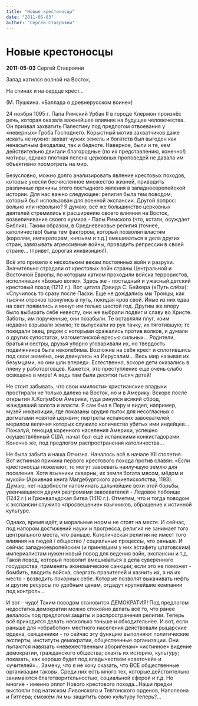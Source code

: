 ```yaml
---
title: "Новые крестоносцы"
date: "2011-05-03"
author: "Сергей Ставрояни"
---
```


# Новые крестоносцы

**2011-05-03** Сергей Ставрояни

Запад катился волной на Восток,

На спинах и на сердце крест...

(М. Пушкина. «Баллада о древнерусском воине»)

24 ноября 1095 г. Папа Римский Урбан II в городе Клермон произнёс речь, которая оказала важнейшее влияние на будущее человечества. Он призвал захватить Палестину под предлогом отвоевания у «неверных» Гроба Господнего. Корыстный мотив захватчиков даже искать не нужно: захват чужих земель и богатств был выгоден как ненасытным феодалам, так и бедноте. Наверное, были и те, кем действительно двигали благородные (по их представлению, конечно!) мотивы, однако плотная пелена церковных проповедей не давала им объективно посмотреть на мир.

Безусловно, можно долго анализировать явление крестовых походов, которые унесли бесчисленное множество жизней, приводить различные причины этого постыдного явления в западноевропейской истории. Для нас важно следующее: религия была тем поводом, который был использован для военной экспансии. Другой вопрос: вольно или невольно? Я думаю, всё же большинство церковных деятелей стремились к расширению своего влияния на Восток, возвеличивание своего кумира - Папы Римского (что, кстати, осуждает Библия). Таким образом, в Средневековье религия (точнее, католичество) была тем фактором, который позволял властям (королям, императорам, князьям и т.д.) вмешиваться в дела других стран, завязывать агрессивные войны, проводить репрессии в своей стране... (привет, дорогая инквизиция!).

Всё это привело к нескольким векам постоянных войн и разрухи. Значительно страдали от крестовых войн страны Центральной и Восточной Европы, по которым катком проходили войска террористов, исполнявших «Божью волю». Здесь же - постыдный и ужасный детский крестовый поход (1212  г.). Вот цитата Дэвида С. Бейкера («Путь слёз»): «Случилось то сразу после Пасхи. Еще не дождались мы Троицы, как тысячи отроков тронулись в путь, покидая кров свой. Иные из них едва на свет появились и минул им только шестой год. Другим же впору было выбирать себе невесту, они же выбрали подвиг и славу во Христе. Заботы, им порученные, они позабыли. Те оставляли плуг, коим недавно взрывали землю; те выпускали из рук тачку, их тяготившую; те покидали овец, рядом с которыми сражались против волков, и думали о других супостатах, магометанской ересью сильных... Родители, братья и сестры, друзья упорно уговаривали их, но твердость подвижников была неколебима. Возложив на себя крест и сплотившись под свои знамёна, они двинулись на Иерусалим... Весь мир называл их безумцами, но они шли вперед». Естественно, вскоре дети оказались в плену у работорговцев. Кажется, это преступление еще очень слабо освещено в мире! А ведь там были десятки тысяч детей!

Не стоит забывать, что свои «милости» христианские владыки простирали не только далеко на Восток, но и в Америку. Вскоре после открытия Х.Колумбом Америки, туда ринулся всякий сброд, жаждавший золота и власти. Я сам был в Перу и видел, например, музей инквизиции, где показаны орудия пыток для несогласных с догматами «святой церкви»; портреты испанских завоевателей, мерилом величия которых служило количество убитых ими индейцев... Пожалуй, геноцид коренного населения Америки, успешно осуществлённый США, начат был ещё испанскими конкистадорами. Конечно же, под предлогом распространения католичества...

Не была забыта и наша Отчизна. Началось всё в начале XII столетия. Вот истинная причина первого крестового похода против славян: «Если крестоносцы пожелают, то могут завоевать наилучшую землю для поселения. Хотя язычники скверны, их земля богата мясом, мёдом и мукой» (Архивная книга Магдебургского архиепископства, 1193). Думаю, нет надобности напоминать дальнейшие вехи этой борьбы, увенчавшиеся двумя разгромами завоевателей - Ледовое побоище (1242 г.) и Грюнвальдская битва (1410 г.). Отметим, что и тогда поводом к экспансии служило «просвещение» язычников, обращение к истинной культуре.

Однако, время идёт, и моральные нормы не стоят на месте. И сейчас, под напором достижений науки и прогресса, религия не занимает того центрального места, что раньше. Католическая религия не имеет того влияния на людей / общество / социальные процессы, что раньше. И сейчас западноевропейским (и принявшим у них эстафету штатовским) империалистам нужен новый повод для ведения войн, экспансии и т.д. Такой повод, который позволит вмешиваться в дела суверенного государства, применять экономические санкции; если это не поможет - бомбить, вводить войска, свергать правителей и казнить их, а на их место - возводить покорных себе. Которые позволят выкачивать нефть и другие ресурсы по удобным ценам, отдадут крупнейшие компании под контроль...

И вот - чудо! Таким поводом становится ДЕМОКРАТИЯ! Под предлогом недостатка демократии можно спокойно делать всё то, что ранее делалось под предлогом защиты и распространения религии. Теперь всё приходится делать несколько тоньше и обходительнее. И вот, если раньше для «обработки» местного населения действовали рыцарские ордена, священники - то сейчас эту функцию выполняют политические эксперты, институты демократии, общественные организации. Они пытаются навязать «невежественным аборигенам» «истинное» видение демократии, гражданского общества; охаять их историю, культуру; показать, как хорошо будет под владычеством «светочей» и «учителей»... Замечу, что я не хочу сказать, что ВСЕ общественные организации таковы. Среди них есть много тех, которые действительно занимаются благотворительностью, социальной сферой и т.д. Но многие - именно оплот Нового крестового похода...Наши предки выстояли под натиском Ливонского и Тевтонского орденов, Наполеона и Гитлера; сможем ли мы защитить свою культуру теперь?...